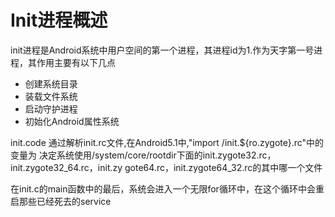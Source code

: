 # Init进程概述
init进程是Android系统中用户空间的第一个进程，其进程id为1.作为天字第一号进程，其作用主要有以下几点
- 创建系统目录
- 装载文件系统
- 启动守护进程
- 初始化Android属性系统


init.code 通过解析init.rc文件,在Android5.1中,"import /init.${ro.zygote}.rc"中的变量为
决定系统使用/system/core/rootdir下面的init.zygote32.rc，init.zygote32_64.rc，init.zy
gote64.rc，init.zygote64_32.rc的其中哪一个文件

在init.c的main函数中的最后，系统会进入一个无限for循环中，在这个循环中会重启那些已经死去的service
